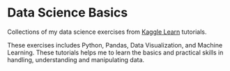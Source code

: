 # Data Science Basics

Collections of my data science exercises from [Kaggle Learn](https://www.kaggle.com/learn/overview) tutorials.

These exercises includes Python, Pandas, Data Visualization, and Machine Learning. These tutorials helps me to learn the basics and practical skills in handling, understanding and manipulating data. 
